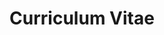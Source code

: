 ---
title: Curriculum Vitae
type: landing
url: /cv/

sections:
  - block: contact
    id: contact
    content:
      title: Contact
      # Contact (add or remove contact options as necessary)
      email: weeser@ksu.edu
      phone: 785 532 7929
      appointment_url: 'https://calendly.com/weeser'
      address:
        street: 2214 Engineering Hall, 1701D Platt St.
        city: Manhattan
        region: KS
        postcode: '66502'
        country: United States
        country_code: US
      # Automatically link email and phone or display as text?
      autolink: true
    design:
      columns: '2'
  - block: markdown
    content:
      title: Education
      subtitle: ''
      text: |-
        {{% include file="/cv/education.md" type="md" %}} 
    design:
      columns: '1'
  - block: markdown
    content:
      title: Professional Experience
      subtitle: ''
      text: |-
        {{% include file="/cv/professionalExperience.md" type="md" %}} 
    design:
      columns: '1'
  - block: markdown
    content:
      title: Teaching Experience
      subtitle: ''
      text: |-
        {{% include file="/cv/teachingExperience.md" type="md" %}} 
    design:
      columns: '1'
  - block: markdown
    content:
      title: Organizaions
      subtitle: ''
      text: |-
        {{% include file="/cv/organizations.md" type="md" %}} 
    design:
      columns: '1'
  - block: markdown
    content:
      title: Service
      subtitle: ''
      text: |-
        {{% include file="/cv/service.md" type="md" %}} 
    design:
      columns: '1'
  - block: markdown
    content:
      title: Awards
      subtitle: ''
      text: |-
        {{% include file="/cv/awards.md" type="md" %}} 
    design:
      columns: '1'
  - block: collection
    content:
      title: Publications
      count: 0
      filters:
        folders:
          - publication
        exclude_featured: false
    design:
      columns: '2'
      view: citation
---
